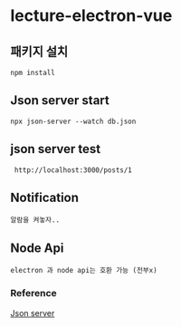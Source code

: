 # lecture-electron-vue

## 패키지 설치
```
npm install
```

## Json server start
```
npx json-server --watch db.json
```

## json server test
```
 http://localhost:3000/posts/1
```

## Notification
```
알람을 켜놓자..
```

## Node Api
```
electron 과 node api는 호환 가능 (전부x)
```

### Reference
[Json server](https://www.npmjs.com/package/json-server)
